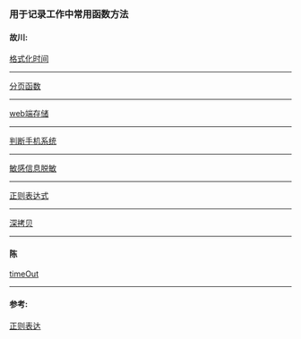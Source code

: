 ### 用于记录工作中常用函数方法

#### 故川: 

[格式化时间](https://github.com/zhanghenvom/utils/blob/master/formatTime.js)
- - -
[分页函数](https://github.com/zhanghenvom/utils/blob/master/paging.js)
- - -
[web端存储](https://github.com/zhanghenvom/utils/blob/master/auth.js)
- - -
[判断手机系统](https://github.com/zhanghenvom/utils/blob/master/iosOrAndroid.js)
- - -
[敏感信息脱敏](https://github.com/zhanghenvom/utils/blob/master/desensitization.js)
- - -
[正则表达式](https://github.com/zhanghenvom/utils/blob/master/RegExp.js)
- - -
[深拷贝](https://github.com/zhanghenvom/utils/blob/master/deepCopy.js)
- - -

#### 陈
[timeOut](https://github.com/zhanghenvom/utils/blob/master/timeOut.js)
- - -


#### 参考:

[正则表达](https://any86.github.io/any-rule/)
